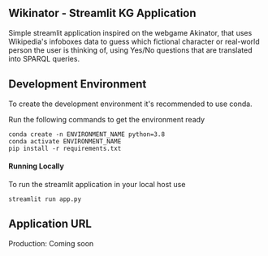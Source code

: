 ## Wikinator - Streamlit KG Application 

Simple streamlit application inspired on the webgame Akinator, 
that uses Wikipedia's infoboxes data to guess which fictional character 
or real-world person the user is thinking of, using Yes/No questions that 
are translated into SPARQL queries.

## Development Environment

To create the development environment it's recommended to use conda.

Run the following commands to get the environment ready

```
conda create -n ENVIRONMENT_NAME python=3.8
conda activate ENVIRONMENT_NAME
pip install -r requirements.txt
```

#### Running Locally

To run the streamlit application in your local host use

```
streamlit run app.py
```

## Application URL

Production: Coming soon
